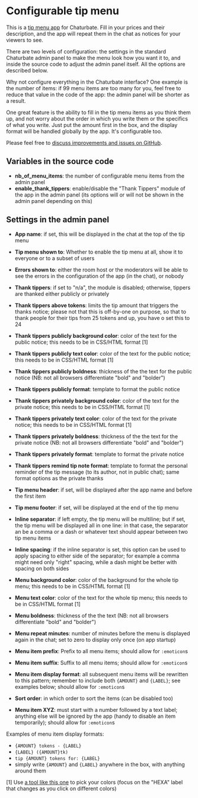 # Configurable tip menu

This is a [tip menu app](https://chaturbate.com/apps/app_details/flexible-tip-menu/) for Chaturbate. Fill in your prices and their description, and the app will repeat them in the chat as notices for your viewers to see.

There are two levels of configuration: the settings in the standard Chaturbate admin panel to make the menu look how you want it to, and inside the source code to adjust the admin panel itself. All the options are described below.

Why not configure everything in the Chaturbate interface? One example is the number of items: if 99 menu items are too many for you, feel free to reduce that value in the code of the app: the admin panel will be shorter as a result.

One great feature is the ability to fill in the tip menu items as you think them up, and not worry about the order in which you write them or the specifics of what you write. Just put the amount first in the box, and the display format will be handled globally by the app. It's configurable too.

Please feel free to [discuss improvements and issues on GitHub](https://github.com/william81fr/cb-flexible-tip-menu).

## Variables in the source code

- **nb_of_menu_items**: the number of configurable menu items from the admin panel
- **enable_thank_tippers**: enable/disable the "Thank Tippers" module of the app in the admin panel (its options will or will not be shown in the admin panel depending on this)

## Settings in the admin panel

- **App name**: if set, this will be displayed in the chat at the top of the tip menu
- **Tip menu shown to**: Whether to enable the tip menu at all, show it to everyone or to a subset of users
- **Errors shown to**: either the room host or the moderators will be able to see the errors in the configuration of the app (in the chat), or nobody
- **Thank tippers**: if set to "n/a", the module is disabled; otherwise, tippers are thanked either publicly or privately

- **Thank tippers above tokens**: limits the tip amount that triggers the thanks notice; please not that this is off-by-one on purpose, so that to thank people for their tips from 25 tokens and up, you have o set this to 24
- **Thank tippers publicly background color**: color of the text for the public notice; this needs to be in CSS/HTML format [1]
- **Thank tippers publicly text color**: color of the text for the public notice; this needs to be in CSS/HTML format [1]
- **Thank tippers publicly boldness**: thickness of the the text for the public notice (NB: not all browsers differentiate "bold" and "bolder")
- **Thank tippers publicly format**: template to format the public notice
- **Thank tippers privately background color**: color of the text for the private notice; this needs to be in CSS/HTML format [1]
- **Thank tippers privately text color**: color of the text for the private notice; this needs to be in CSS/HTML format [1]
- **Thank tippers privately boldness**: thickness of the the text for the private notice (NB: not all browsers differentiate "bold" and "bolder")
- **Thank tippers privately format**: template to format the private notice
- **Thank tippers remind tip note format**: template to format the personal reminder of the tip message (to its author, not in public chat); same format options as the private thanks

- **Tip menu header**: if set, will be displayed after the app name and before the first item
- **Tip menu footer**: if set, will be displayed at the end of the tip menu
- **Inline separator**: if left empty, the tip menu will be multiline; but if set, the tip menu will be displayed all in one line: in that case, the separator an be a comma or a dash or whatever text should appear between two tip menu items
- **Inline spacing**: if the inline separator is set, this option can be used to apply spacing to either side of the separator; for example a comma might need only "right" spacing, while a dash might be better with spacing on both sides
- **Menu background color**: color of the background for the whole tip menu; this needs to be in CSS/HTML format [1]
- **Menu text color**: color of the text for the whole tip menu; this needs to be in CSS/HTML format [1]
- **Menu boldness**: thickness of the the text (NB: not all browsers differentiate "bold" and "bolder")
- **Menu repeat minutes**: number of minutes before the menu is displayed again in the chat; set to zero to display only once (on app startup)
- **Menu item prefix**: Prefix to all menu items; should allow for `:emoticon`s
- **Menu item suffix**: Suffix to all menu items; should allow for `:emoticon`s
- **Menu item display format**: all subsequent menu items will be rewritten to this pattern; remember to include both `{AMOUNT}` and `{LABEL}`; see examples below; should allow for `:emoticon`s
- **Sort order**: in which order to sort the items (can be disabled too)
- **Menu item XYZ**: must start with a number followed by a text label; anything else will be ignored by the app (handy to disable an item temporarily); should allow for `:emoticon`s

Examples of menu item display formats:
- `{AMOUNT} tokens - {LABEL}`
- `{LABEL} ({AMOUNT}tk)`
- `tip {AMOUNT} tokens for: {LABEL}`
- simply write `{AMOUNT}` and `{LABEL}` anywhere in the box, with anything around them

[1] Use [a tool like this one](https://developer.mozilla.org/en-US/docs/Web/CSS/CSS_Colors/Color_picker_tool) to pick your colors (focus on the "HEXA" label that changes as you click on different colors)
